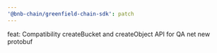 ```yaml
---
'@bnb-chain/greenfield-chain-sdk': patch
---
```


feat: Compatibility createBucket and createObject API for QA net new protobuf
